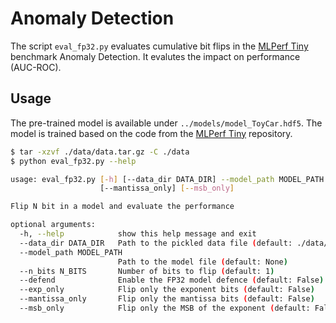 # Anomaly Detection

The script `eval_fp32.py` evaluates cumulative bit flips in the [MLPerf Tiny](https://github.com/mlcommons/tiny) benchmark Anomaly Detection. It evalutes the impact on performance (AUC-ROC).

## Usage

The pre-trained model is available under `../models/model_ToyCar.hdf5`. The model is trained based on the code from the [MLPerf Tiny](https://github.com/mlcommons/tiny) repository.

```bash
$ tar -xzvf ./data/data.tar.gz -C ./data
$ python eval_fp32.py --help

usage: eval_fp32.py [-h] [--data_dir DATA_DIR] --model_path MODEL_PATH [--n_bits N_BITS] [--defend] [--exp_only]
                    [--mantissa_only] [--msb_only]

Flip N bit in a model and evaluate the performance

optional arguments:
  -h, --help            show this help message and exit
  --data_dir DATA_DIR   Path to the pickled data file (default: ./data/)
  --model_path MODEL_PATH
                        Path to the model file (default: None)
  --n_bits N_BITS       Number of bits to flip (default: 1)
  --defend              Enable the FP32 model defence (default: False)
  --exp_only            Flip only the exponent bits (default: False)
  --mantissa_only       Flip only the mantissa bits (default: False)
  --msb_only            Flip only the MSB of the exponent (default: False)
```